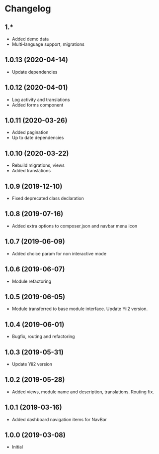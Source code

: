 Changelog
=========

## 1.*
 * Added demo data
 * Multi-language support, migrations
 
## 1.0.13 (2020-04-14)
 * Update dependencies
 
## 1.0.12 (2020-04-01)
 * Log activity and translations
 * Added forms component
 
## 1.0.11 (2020-03-26)
 * Added pagination
 * Up to date dependencies
 
## 1.0.10 (2020-03-22)
 * Rebuild migrations, views
 * Added translations
 
## 1.0.9 (2019-12-10)
 * Fixed deprecated class declaration

## 1.0.8 (2019-07-16)
 * Added extra options to composer.json and navbar menu icon

## 1.0.7 (2019-06-09)
 * Added choice param for non interactive mode
 
## 1.0.6 (2019-06-07)
 * Module refactoring
 
## 1.0.5 (2019-06-05)
 * Module transferred to base module interface. Update Yii2 version.

## 1.0.4 (2019-06-01)
 * Bugfix, routing and refactoring

## 1.0.3 (2019-05-31)
 * Update Yii2 version
 
## 1.0.2 (2019-05-28)
 * Added views, module name and description, translations. Routing fix.
 
## 1.0.1 (2019-03-16)
 * Added dashboard navigation items for NavBar

## 1.0.0 (2019-03-08)
 * Initial